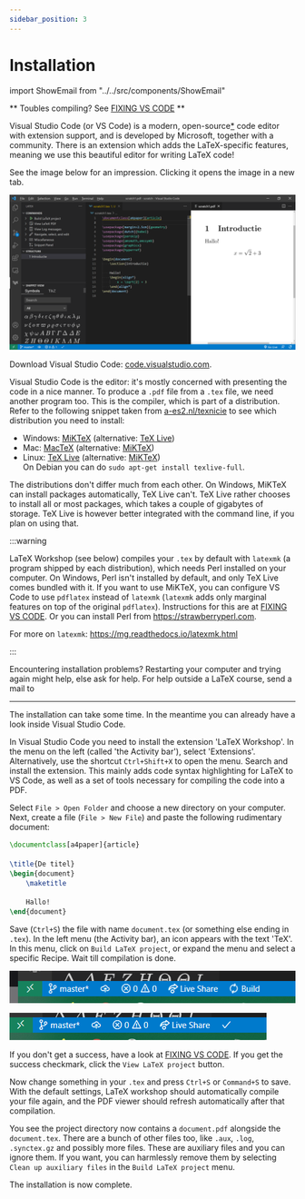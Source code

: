 ```yaml
---
sidebar_position: 3
---
```


# Installation

import ShowEmail from "../../src/components/ShowEmail"

** Toubles compiling? See [FIXING VS CODE](/latex/configuration/fixingVSCode) **

Visual Studio Code (or VS Code) is a modern, open-source[*](https://github.com/microsoft/vscode/wiki/Differences-between-the-repository-and-Visual-Studio-Code)
code editor with
extension support, and is developed by Microsoft, together with a community.
There is an extension which adds the LaTeX-specific features, meaning we use
this beautiful editor for writing LaTeX code!

<!-- (Open-source details:
[VS Code repository on GitHub](https://github.com/microsoft/vscode),
[Differences between the repository and VS Code](https://github.com/microsoft/vscode/wiki/Differences-between-the-repository-and-Visual-Studio-Code)) -->

See the image below for an impression. Clicking it opens the image in a new tab.

[![Screenshot of writing LaTeX in Visual Studio Code](/img/latex/VisualStudioCodeDemo.png)](/img/latex/VisualStudioCodeDemo.png)

Download Visual Studio Code: <a href="https://code.visualstudio.com/" target="_blank">code.visualstudio.com</a>.

Visual Studio Code is the editor: it's mostly concerned with presenting the
code in a nice manner. To produce a `.pdf` file from a `.tex` file, we need
another program too. This is the compiler, which is part of a distribution.
Refer to the following snippet taken from [a-es2.nl/texnicie](http://a-es2.nl/texnicie) to see which distribution you need to install:

* Windows: [MiKTeX](https://miktex.org/download) (alternative: [TeX Live](https://www.tug.org/texlive/acquire-netinstall.html))
* Mac: [MacTeX](https://tug.org/mactex/mactex-download.html) (alternative: [MiKTeX](https://miktex.org/download))
* Linux: [TeX Live](https://www.tug.org/texlive/acquire-netinstall.html) (alternative: [MiKTeX](https://miktex.org/download))<br/>
  On Debian you can do
  `sudo apt-get install texlive-full`.

The distributions don't differ much from each other. On Windows, MiKTeX can
install packages automatically, TeX Live can't. TeX Live rather chooses to install
all or most packages, which takes a couple of gigabytes of storage. TeX Live is
however better integrated with the command line, if you plan on using that.

:::warning

LaTeX Workshop (see below) compiles your `.tex` by default with `latexmk` (a
program shipped by each distribution), which needs Perl installed on your
computer. On Windows, Perl isn't installed by default, and only TeX Live comes
bundled with it. If you want to use MiKTeX, you can configure VS Code to use
`pdflatex` instead of `latexmk` (`latexmk` adds only marginal features on top of
the original `pdflatex`). Instructions for this are at [FIXING VS
CODE](/latex/configuration/fixingVSCode). Or you can install Perl from
https://strawberryperl.com.

For more on `latexmk`: https://mg.readthedocs.io/latexmk.html

:::

Encountering installation problems? Restarting your computer and trying again
might help, else ask for help. For help outside a LaTeX course, send a mail to <ShowEmail inline endwithdot />

---

The installation can take some time. In the meantime you can already have a
look inside Visual Studio Code.

In Visual Studio Code you need to install the extension 'LaTeX Workshop'. In the
menu on the left (called 'the Activity bar'), select 'Extensions'.
Alternatively, use the shortcut `Ctrl+Shift+X` to open the menu. Search and
install the extension. This mainly adds code syntax highlighting for LaTeX to
VS Code, as well as a set of tools necessary for compiling the code into a PDF.

Select `File > Open Folder` and choose a new directory on your computer. Next,
create a file (`File > New File`) and paste the following rudimentary document:

```latex
\documentclass[a4paper]{article}

\title{De titel}
\begin{document}
    \maketitle

    Hallo!
\end{document}
```

Save (`Ctrl+S`) the file with name `document.tex` (or something else ending in
`.tex`). In the left menu (the Activity bar), an icon appears with the text
'TeX'. In this menu, click on `Build LaTeX project`, or expand the menu and
select a specific Recipe. Wait till compilation is done.

![Screenshot of VS Code statusbar while compiling](/assets/latex/VSCodeStatusbarCompiling.png)

![Screenshot of VS Code statusbar after succesful compilation](/assets/latex/VSCodeStatusbarCompiled.png)

If you don't get a success, have a look at [FIXING VS CODE](/latex/configuration/fixingVSCode).
If you get the success checkmark, click the `View LaTeX project` button.

Now change something in your `.tex` and press `Ctrl+S` or `Command+S` to save.
With the default settings, LaTeX workshop should automatically compile your
file again, and the PDF viewer should refresh automatically after that compilation.

You see the project directory now contains a `document.pdf` alongside the
`document.tex`. There are a bunch of other files too, like `.aux`, `.log`,
`.synctex.gz` and possibly more files. These are auxiliary files and you can
ignore them. If you want, you can harmlessly remove them by selecting
`Clean up auxiliary files` in the `Build LaTeX project` menu.

The installation is now complete.

